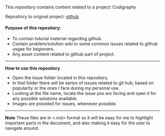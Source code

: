 <!--
==============================================================================
 @Author             : Asheem Chhetri <asheem>
 @Date               : Sunday, July 3rd 2016, 12:40:42 am
 @Email              : achhetri@purdue.edu
 @Project Name       :  
 @Last modified by   : asheem
 @Last modified time : Sunday, July 3rd 2016, 12:44:40 am
==============================================================================
-->

This repository contains content related to a project: Codigraphy

Repository to original project: [github](https://github.com/asheemchhetri/codigraphy)

#### Purpose of this repository:
  * To contain tutorial material regarding github.
  * Contain problem/solution wiki to some common issues related to github usgae for beginners.
  * Any asset content related to github part of project.

---

**How to use this repository**
  * Open the issue folder located in this repository.
  * In that folder there will be series of issues related to git hub, based
    on popularity or the ones I face during my personal use.
  * Looking at the file name, locate the issue you are facing and open it for any possible solutions available.
  * Images are provided for issues, whenever possible.

---

**Note**
  These files are in <.md> format so it will be easy for me to highlight important parts in the document, and also making it easy for the user to navigate around.
